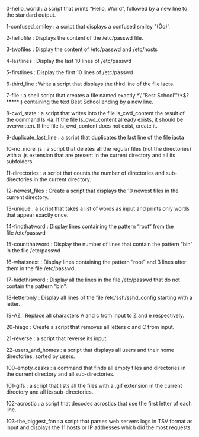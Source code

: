 0-hello_world : a script that prints “Hello, World”, followed by a new line to the standard output.

1-confused_smiley : a script that displays a confused smiley "(Ôo)'.

2-hellofile : Displays the content of the /etc/passwd file.

3-twofiles : Display the content of /etc/passwd and /etc/hosts

4-lastlines : Display the last 10 lines of /etc/passwd

5-firstlines : Display the first 10 lines of /etc/passwd

6-third_line : Write a script that displays the third line of the file iacta.

7-file : a shell script that creates a file named exactly \*\\'"Best School"\'\\*$\?\*\*\*\*\*:) containing the text Best School ending by a new line.

8-cwd_state : a script that writes into the file ls_cwd_content the result of the command ls -la. If the file ls_cwd_content already exists, it should be overwritten. If the file ls_cwd_content does not exist, create it.

9-duplicate_last_line : a script that duplicates the last line of the file iacta

10-no_more_js : a script that deletes all the regular files (not the directories) with a .js extension that are present in the current directory and all its subfolders.

11-directories : a script that counts the number of directories and sub-directories in the current directory.

12-newest_files : Create a script that displays the 10 newest files in the current directory.

13-unique : a script that takes a list of words as input and prints only words that appear exactly once.

14-findthatword : Display lines containing the pattern “root” from the file /etc/passwd

15-countthatword : Display the number of lines that contain the pattern “bin” in the file /etc/passwd

16-whatsnext : Display lines containing the pattern “root” and 3 lines after them in the file /etc/passwd.

17-hidethisword : Display all the lines in the file /etc/passwd that do not contain the pattern “bin”.

18-letteronly : Display all lines of the file /etc/ssh/sshd_config starting with a letter.

19-AZ : Replace all characters A and c from input to Z and e respectively.

20-hiago : Create a script that removes all letters c and C from input.

21-reverse : a script that reverse its input.

22-users_and_homes : a script that displays all users and their home directories, sorted by users.

100-empty_casks : a command that finds all empty files and directories in the current directory and all sub-directories.

101-gifs : a script that lists all the files with a .gif extension in the current directory and all its sub-directories.

102-acrostic : a script that decodes acrostics that use the first letter of each line.

103-the_biggest_fan : a script that parses web servers logs in TSV format as input and displays the 11 hosts or IP addresses which did the most requests.

